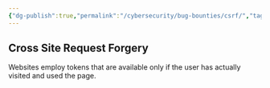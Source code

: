 ```yaml
---
{"dg-publish":true,"permalink":"/cybersecurity/bug-bounties/csrf/","tags":["CSRF"]}
---
```



## Cross Site Request Forgery

Websites employ tokens that are available only if the user has actually visited and used the page.


